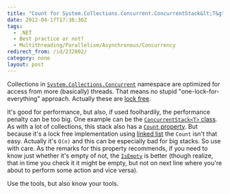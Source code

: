 ```yaml
---
title: "Count for System.Collections.Concurrent.ConcurrentStack&lt;T&gt;"
date: 2012-04-17T17:36:30Z
tags:
  - .NET
  - Best practice or not?
  - Multithreading/Parallelism/Asynchronous/Concurrency
redirect_from: /id/232802/
category: none
layout: post
---
```

Collections in [`System.Collections.Concurrent`][1] namespace are optimized for access from more (basically) threads. That means no stupid "one-lock-for-everything" approach. Actually these are [lock free][2].

It's good for performance, but also, if used foolhardily, the performance penalty can be too big. One example can be the [`ConcurrentStack<T>` class][3]. As with a lot of collections, this stack also has a [`Count` property][4]. But because it's a lock free implementation using [linked list][5] the `Count` isn't that easy. Actually it's `O(n)` and this can be especially bad for big stacks. So use with care. As the remarks for this property recommends, if you need to know just whether it's empty of not, the [`IsEmpty`][6] is better (though realize, that in time you check it it might be empty, but not on next line where you're about to perform some action and vice versa).

Use the tools, but also know your tools.

[1]: http://msdn.microsoft.com/en-us/library/dd287108.aspx
[2]: http://en.wikipedia.org/wiki/Non-blocking_algorithm#Lock-freedom
[3]: http://msdn.microsoft.com/en-us/library/dd267331.aspx
[4]: http://msdn.microsoft.com/en-us/library/dd287185.aspx
[5]: http://en.wikipedia.org/wiki/Linked_list
[6]: http://msdn.microsoft.com/en-us/library/dd267246.aspx